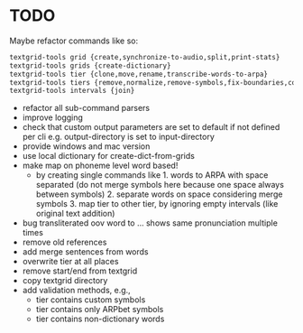 # TODO

Maybe refactor commands like so:

```txt
textgrid-tools grid {create,synchronize-to-audio,split,print-stats}
textgrid-tools grids {create-dictionary}
textgrid-tools tier {clone,move,rename,transcribe-words-to-arpa}
textgrid-tools tiers {remove,normalize,remove-symbols,fix-boundaries,convert-to-symbols}
textgrid-tools intervals {join}
```

- refactor all sub-command parsers
- improve logging
- check that custom output parameters are set to default if not defined per cli e.g. output-directory is set to input-directory
- provide windows and mac version
- use local dictionary for create-dict-from-grids
- make map on phoneme level word based!
  - by creating single commands like 1. words to ARPA with space separated (do not merge symbols here because one space always between symbols) 2. separate words on space considering merge symbols 3. map tier to other tier, by ignoring empty intervals (like original text addition)
- bug transliterated oov word to ... shows same pronunciation multiple times
- remove old references
- add merge sentences from words
- overwrite tier at all places
- remove start/end from textgrid
- copy textgrid directory
- add validation methods, e.g.,
  - tier contains custom symbols
  - tier contains only ARPbet symbols
  - tier contains non-dictionary words
